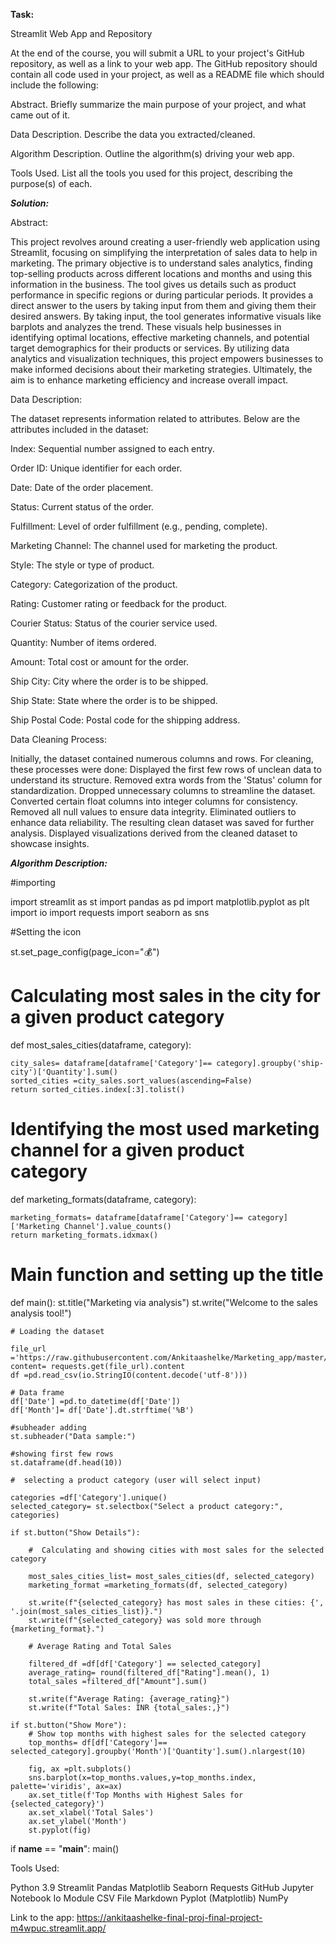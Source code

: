 **Task:**


Streamlit Web App and Repository  

At the end of the course, you will submit a URL to your project's GitHub repository, as well as a link to your web app. The GitHub repository should contain all code used in your project, as well as a README file which should include the following:

Abstract. Briefly summarize the main purpose of your project, and what came out of it.

Data Description. Describe the data you extracted/cleaned.

Algorithm Description. Outline the algorithm(s) driving your web app.

Tools Used. List all the tools you used for this project, describing the purpose(s) of each.




    


***Solution:***

  

   

 Abstract:  
 
 
 This project revolves around creating a user-friendly web application using Streamlit, focusing on simplifying the interpretation of sales data to help in marketing.
 The primary objective is to understand sales analytics, finding top-selling products across different locations and months and using this information in the business.
 The tool gives us details such as product performance in specific regions or during particular periods.
 It provides a direct answer to the users by taking input from them and giving them their desired answers.
 By taking input, the tool generates informative visuals like barplots and analyzes the trend.
 These visuals help businesses in identifying optimal locations, effective marketing channels, and potential target demographics for their products or services.
 By utilizing data analytics and visualization techniques, this project empowers businesses to make informed decisions about their marketing strategies. 
 Ultimately, the aim is to enhance marketing efficiency and increase overall impact.







  


Data Description: 


The dataset represents information related to attributes. Below are the attributes included in the dataset:  

Index: Sequential number assigned to each entry.  

Order ID: Unique identifier for each order.  

Date: Date of the order placement.  

Status: Current status of the order.  

Fulfillment: Level of order fulfillment (e.g., pending, complete).  
 
Marketing Channel: The channel used for marketing the product.  
 
Style: The style or type of product.  

Category: Categorization of the product.  

Rating: Customer rating or feedback for the product.  

Courier Status: Status of the courier service used.  

Quantity: Number of items ordered.  

Amount: Total cost or amount for the order.  

Ship City: City where the order is to be shipped.  

Ship State: State where the order is to be shipped.  

Ship Postal Code: Postal code for the shipping address.  


    

Data Cleaning Process:  

Initially, the dataset contained numerous columns and rows. 
For cleaning, these processes were done: 
Displayed the first few rows of unclean data to understand its structure.
Removed extra words from the 'Status' column for standardization.
Dropped unnecessary columns to streamline the dataset.
Converted certain float columns into integer columns for consistency.
Removed all null values to ensure data integrity.
Eliminated outliers to enhance data reliability.
The resulting clean dataset was saved for further analysis.
Displayed visualizations derived from the cleaned dataset to showcase insights.





***Algorithm Description:***  

  


#importing  

import streamlit as st
import pandas as pd
import matplotlib.pyplot as plt
import io
import requests
import seaborn as sns


#Setting the icon
  
  st.set_page_config(page_icon=":moneybag:")


#  Calculating most sales in the city for a given product category

def most_sales_cities(dataframe, category):
    
    city_sales= dataframe[dataframe['Category']== category].groupby('ship-city')['Quantity'].sum()
    sorted_cities =city_sales.sort_values(ascending=False)
    return sorted_cities.index[:3].tolist()

#  Identifying the most used marketing channel for a given product category

def marketing_formats(dataframe, category):

    marketing_formats= dataframe[dataframe['Category']== category]['Marketing Channel'].value_counts()
    return marketing_formats.idxmax()

# Main function and setting up the title

def main():
    st.title("Marketing via analysis")
    st.write("Welcome to the sales analysis tool!")

    # Loading the dataset 
    
    file_url ='https://raw.githubusercontent.com/Ankitaashelke/Marketing_app/master/Week11_dataset.csv'
    content= requests.get(file_url).content
    df =pd.read_csv(io.StringIO(content.decode('utf-8')))

    # Data frame
    df['Date'] =pd.to_datetime(df['Date'])
    df['Month']= df['Date'].dt.strftime('%B')

    #subheader adding
    st.subheader("Data sample:")

    #showing first few rows
    st.dataframe(df.head(10))

    #  selecting a product category (user will select input)
    
    categories =df['Category'].unique()
    selected_category= st.selectbox("Select a product category:", categories)

    if st.button("Show Details"):

        #  Calculating and showing cities with most sales for the selected category
        
        most_sales_cities_list= most_sales_cities(df, selected_category)
        marketing_format =marketing_formats(df, selected_category)
        
        st.write(f"{selected_category} has most sales in these cities: {', '.join(most_sales_cities_list)}.")
        st.write(f"{selected_category} was sold more through {marketing_format}.")

        # Average Rating and Total Sales
        
        filtered_df =df[df['Category'] == selected_category]
        average_rating= round(filtered_df["Rating"].mean(), 1)
        total_sales =filtered_df["Amount"].sum()
        
        st.write(f"Average Rating: {average_rating}")
        st.write(f"Total Sales: INR {total_sales:,}")

    if st.button("Show More"):
        # Show top months with highest sales for the selected category
        top_months= df[df['Category']== selected_category].groupby('Month')['Quantity'].sum().nlargest(10)
        
        fig, ax =plt.subplots()
        sns.barplot(x=top_months.values,y=top_months.index, palette='viridis', ax=ax)
        ax.set_title(f'Top Months with Highest Sales for {selected_category}')
        ax.set_xlabel('Total Sales')
        ax.set_ylabel('Month')
        st.pyplot(fig)

if __name__ == "__main__":
    main()







Tools Used:


Python 3.9
Streamlit
Pandas
Matplotlib
Seaborn
Requests
GitHub
Jupyter Notebook
Io Module
CSV File
Markdown
Pyplot (Matplotlib)
NumPy




Link to the app: https://ankitaashelke-final-proj-final-project-m4wpuc.streamlit.app/
